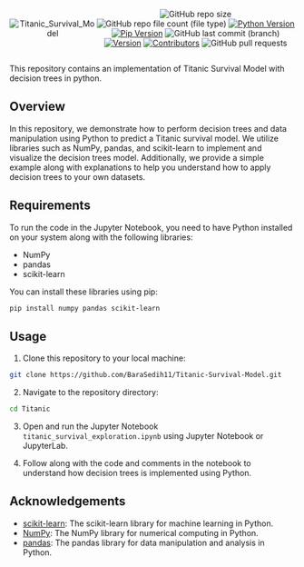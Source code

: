 <div style="display:flex; justify-content: center; align-items: center ; height" 100vh" align=center>

![Titanic_Survival_Model](https://github.com/BaraSedih11/Titanic-Survival-Model/assets/98843912/4bfa2692-43e2-4ef0-b8a4-63f3a9fe524c)

   ![GitHub repo size](https://img.shields.io/github/repo-size/BaraSedih11/Titanic-Survival-Model) ![GitHub repo file count (file type)](https://img.shields.io/github/directory-file-count/BaraSedih11/Titanic-Survival-Model) [![Python Version](https://img.shields.io/badge/python-3.8-blue)](https://www.python.org/downloads/release/python-380/)
[![Pip Version](https://img.shields.io/badge/pip-21.0-orange)](https://pypi.org/project/pip/21.0/)
 ![GitHub last commit (branch)](https://img.shields.io/github/last-commit/BaraSedih11/Titanic-Survival-Model/main)
[![Version](https://img.shields.io/badge/version-v1.0.0-blue)](https://github.com/BaraSedih/Titanic-Survival-Model/releases/tag/v1.0.0)
[![Contributors](https://img.shields.io/github/contributors/BaraSedih11/Titanic-Survival-Model)](https://github.com/BaraSedih11/Titanic-Survival-Model/graphs/contributors)
![GitHub pull requests](https://img.shields.io/github/issues-pr-raw/BaraSedih11/Titanic-Survival-Model)
<!-- ![GitHub issues](https://img.shields.io/github/issues-raw/BaraSedih11/Bookstore)  -->
</div>


This repository contains an implementation of Titanic Survival Model with decision trees in python.

## Overview

In this repository, we demonstrate how to perform decision trees and data manipulation using Python to predict a Titanic survival model. We utilize libraries such as NumPy, pandas, and scikit-learn to implement and visualize the decision trees model. Additionally, we provide a simple example along with explanations to help you understand how to apply decision trees to your own datasets.

## Requirements

To run the code in the Jupyter Notebook, you need to have Python installed on your system along with the following libraries:

- NumPy
- pandas
- scikit-learn

You can install these libraries using pip:

```bash
pip install numpy pandas scikit-learn 

```

## Usage

1. Clone this repository to your local machine:

```bash
git clone https://github.com/BaraSedih11/Titanic-Survival-Model.git
```

2. Navigate to the repository directory:

```bash
cd Titanic
```

3. Open and run the Jupyter Notebook `titanic_survival_exploration.ipynb` using Jupyter Notebook or JupyterLab.

4. Follow along with the code and comments in the notebook to understand how decision trees is implemented using Python.


## Acknowledgements

- [scikit-learn](https://scikit-learn.org/): The scikit-learn library for machine learning in Python.
- [NumPy](https://numpy.org/): The NumPy library for numerical computing in Python.
- [pandas](https://pandas.pydata.org/): The pandas library for data manipulation and analysis in Python.
